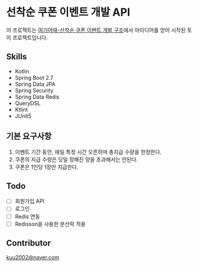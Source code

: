 # 선착순 쿠폰 이벤트 개발 API
이 프로젝트는 [여기어때-선착순 쿠폰 이벤트 개발 구조](https://www.codenary.co.kr/architecture/list?detail_id=84)에서 아이디어를 얻어 시작된 토이 프로젝트입니다.

## Skills
- Kotlin
- Spring Boot 2.7
- Spring Data JPA
- Spring Security
- Spring Data Redis
- QueryDSL
- Ktlint
- JUnit5

## 기본 요구사항
1. 이벤트 기간 동안, 매일 특정 시간 오픈하며 총지급 수량을 한정한다.
2. 쿠폰의 지급 수량은 당일 정해진 양을 초과해서는 안된다.
3. 쿠폰은 1인당 1장만 지급한다.

## Todo
- [ ] 회원가입 API
- [ ] 로그인
- [ ] Redis 연동
- [ ] Redisson을 사용한 분산락 적용

## Contributor
kuu2002@naver.com
